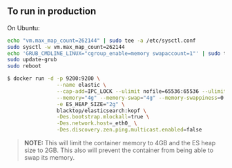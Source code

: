 ## To run in production  

On Ubuntu:

```bash
echo "vm.max_map_count=262144" | sudo tee -a /etc/sysctl.conf
sudo sysctl -w vm.max_map_count=262144
echo 'GRUB_CMDLINE_LINUX="cgroup_enable=memory swapaccount=1"' | sudo tee -a /etc/default/grub
sudo update-grub
sudo reboot
```

```bash
$ docker run -d -p 9200:9200 \
                --name elastic \
                --cap-add=IPC_LOCK --ulimit nofile=65536:65536 --ulimit memlock=-1:-1 \
                --memory="4g" --memory-swap="4g" --memory-swappiness=0 \
                -e ES_HEAP_SIZE="2g" \
                blacktop/elasticsearch:kopf \
                -Des.bootstrap.mlockall=true \
                -Des.network.host=_eth0_ \
                -Des.discovery.zen.ping.multicast.enabled=false
```

> **NOTE:** This will limit the container memory to 4GB and the ES heap size to 2GB.  This also will prevent the container from being able to swap its memory.
